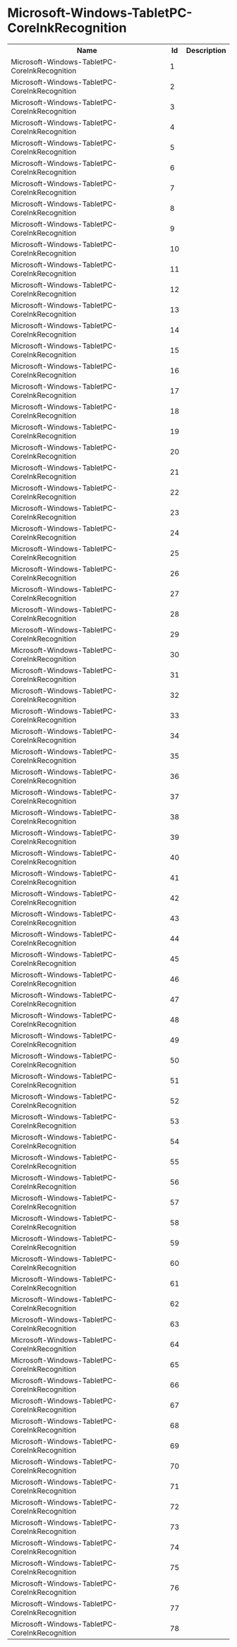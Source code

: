 # Microsoft-Windows-TabletPC-CoreInkRecognition

<table>
<colgroup><col/><col/><col/></colgroup>
<tr><th>Name</th><th>Id</th><th>Description</th></tr>
<tr><td>Microsoft-Windows-TabletPC-CoreInkRecognition</td><td>1</td><td></td></tr>
<tr><td>Microsoft-Windows-TabletPC-CoreInkRecognition</td><td>2</td><td></td></tr>
<tr><td>Microsoft-Windows-TabletPC-CoreInkRecognition</td><td>3</td><td></td></tr>
<tr><td>Microsoft-Windows-TabletPC-CoreInkRecognition</td><td>4</td><td></td></tr>
<tr><td>Microsoft-Windows-TabletPC-CoreInkRecognition</td><td>5</td><td></td></tr>
<tr><td>Microsoft-Windows-TabletPC-CoreInkRecognition</td><td>6</td><td></td></tr>
<tr><td>Microsoft-Windows-TabletPC-CoreInkRecognition</td><td>7</td><td></td></tr>
<tr><td>Microsoft-Windows-TabletPC-CoreInkRecognition</td><td>8</td><td></td></tr>
<tr><td>Microsoft-Windows-TabletPC-CoreInkRecognition</td><td>9</td><td></td></tr>
<tr><td>Microsoft-Windows-TabletPC-CoreInkRecognition</td><td>10</td><td></td></tr>
<tr><td>Microsoft-Windows-TabletPC-CoreInkRecognition</td><td>11</td><td></td></tr>
<tr><td>Microsoft-Windows-TabletPC-CoreInkRecognition</td><td>12</td><td></td></tr>
<tr><td>Microsoft-Windows-TabletPC-CoreInkRecognition</td><td>13</td><td></td></tr>
<tr><td>Microsoft-Windows-TabletPC-CoreInkRecognition</td><td>14</td><td></td></tr>
<tr><td>Microsoft-Windows-TabletPC-CoreInkRecognition</td><td>15</td><td></td></tr>
<tr><td>Microsoft-Windows-TabletPC-CoreInkRecognition</td><td>16</td><td></td></tr>
<tr><td>Microsoft-Windows-TabletPC-CoreInkRecognition</td><td>17</td><td></td></tr>
<tr><td>Microsoft-Windows-TabletPC-CoreInkRecognition</td><td>18</td><td></td></tr>
<tr><td>Microsoft-Windows-TabletPC-CoreInkRecognition</td><td>19</td><td></td></tr>
<tr><td>Microsoft-Windows-TabletPC-CoreInkRecognition</td><td>20</td><td></td></tr>
<tr><td>Microsoft-Windows-TabletPC-CoreInkRecognition</td><td>21</td><td></td></tr>
<tr><td>Microsoft-Windows-TabletPC-CoreInkRecognition</td><td>22</td><td></td></tr>
<tr><td>Microsoft-Windows-TabletPC-CoreInkRecognition</td><td>23</td><td></td></tr>
<tr><td>Microsoft-Windows-TabletPC-CoreInkRecognition</td><td>24</td><td></td></tr>
<tr><td>Microsoft-Windows-TabletPC-CoreInkRecognition</td><td>25</td><td></td></tr>
<tr><td>Microsoft-Windows-TabletPC-CoreInkRecognition</td><td>26</td><td></td></tr>
<tr><td>Microsoft-Windows-TabletPC-CoreInkRecognition</td><td>27</td><td></td></tr>
<tr><td>Microsoft-Windows-TabletPC-CoreInkRecognition</td><td>28</td><td></td></tr>
<tr><td>Microsoft-Windows-TabletPC-CoreInkRecognition</td><td>29</td><td></td></tr>
<tr><td>Microsoft-Windows-TabletPC-CoreInkRecognition</td><td>30</td><td></td></tr>
<tr><td>Microsoft-Windows-TabletPC-CoreInkRecognition</td><td>31</td><td></td></tr>
<tr><td>Microsoft-Windows-TabletPC-CoreInkRecognition</td><td>32</td><td></td></tr>
<tr><td>Microsoft-Windows-TabletPC-CoreInkRecognition</td><td>33</td><td></td></tr>
<tr><td>Microsoft-Windows-TabletPC-CoreInkRecognition</td><td>34</td><td></td></tr>
<tr><td>Microsoft-Windows-TabletPC-CoreInkRecognition</td><td>35</td><td></td></tr>
<tr><td>Microsoft-Windows-TabletPC-CoreInkRecognition</td><td>36</td><td></td></tr>
<tr><td>Microsoft-Windows-TabletPC-CoreInkRecognition</td><td>37</td><td></td></tr>
<tr><td>Microsoft-Windows-TabletPC-CoreInkRecognition</td><td>38</td><td></td></tr>
<tr><td>Microsoft-Windows-TabletPC-CoreInkRecognition</td><td>39</td><td></td></tr>
<tr><td>Microsoft-Windows-TabletPC-CoreInkRecognition</td><td>40</td><td></td></tr>
<tr><td>Microsoft-Windows-TabletPC-CoreInkRecognition</td><td>41</td><td></td></tr>
<tr><td>Microsoft-Windows-TabletPC-CoreInkRecognition</td><td>42</td><td></td></tr>
<tr><td>Microsoft-Windows-TabletPC-CoreInkRecognition</td><td>43</td><td></td></tr>
<tr><td>Microsoft-Windows-TabletPC-CoreInkRecognition</td><td>44</td><td></td></tr>
<tr><td>Microsoft-Windows-TabletPC-CoreInkRecognition</td><td>45</td><td></td></tr>
<tr><td>Microsoft-Windows-TabletPC-CoreInkRecognition</td><td>46</td><td></td></tr>
<tr><td>Microsoft-Windows-TabletPC-CoreInkRecognition</td><td>47</td><td></td></tr>
<tr><td>Microsoft-Windows-TabletPC-CoreInkRecognition</td><td>48</td><td></td></tr>
<tr><td>Microsoft-Windows-TabletPC-CoreInkRecognition</td><td>49</td><td></td></tr>
<tr><td>Microsoft-Windows-TabletPC-CoreInkRecognition</td><td>50</td><td></td></tr>
<tr><td>Microsoft-Windows-TabletPC-CoreInkRecognition</td><td>51</td><td></td></tr>
<tr><td>Microsoft-Windows-TabletPC-CoreInkRecognition</td><td>52</td><td></td></tr>
<tr><td>Microsoft-Windows-TabletPC-CoreInkRecognition</td><td>53</td><td></td></tr>
<tr><td>Microsoft-Windows-TabletPC-CoreInkRecognition</td><td>54</td><td></td></tr>
<tr><td>Microsoft-Windows-TabletPC-CoreInkRecognition</td><td>55</td><td></td></tr>
<tr><td>Microsoft-Windows-TabletPC-CoreInkRecognition</td><td>56</td><td></td></tr>
<tr><td>Microsoft-Windows-TabletPC-CoreInkRecognition</td><td>57</td><td></td></tr>
<tr><td>Microsoft-Windows-TabletPC-CoreInkRecognition</td><td>58</td><td></td></tr>
<tr><td>Microsoft-Windows-TabletPC-CoreInkRecognition</td><td>59</td><td></td></tr>
<tr><td>Microsoft-Windows-TabletPC-CoreInkRecognition</td><td>60</td><td></td></tr>
<tr><td>Microsoft-Windows-TabletPC-CoreInkRecognition</td><td>61</td><td></td></tr>
<tr><td>Microsoft-Windows-TabletPC-CoreInkRecognition</td><td>62</td><td></td></tr>
<tr><td>Microsoft-Windows-TabletPC-CoreInkRecognition</td><td>63</td><td></td></tr>
<tr><td>Microsoft-Windows-TabletPC-CoreInkRecognition</td><td>64</td><td></td></tr>
<tr><td>Microsoft-Windows-TabletPC-CoreInkRecognition</td><td>65</td><td></td></tr>
<tr><td>Microsoft-Windows-TabletPC-CoreInkRecognition</td><td>66</td><td></td></tr>
<tr><td>Microsoft-Windows-TabletPC-CoreInkRecognition</td><td>67</td><td></td></tr>
<tr><td>Microsoft-Windows-TabletPC-CoreInkRecognition</td><td>68</td><td></td></tr>
<tr><td>Microsoft-Windows-TabletPC-CoreInkRecognition</td><td>69</td><td></td></tr>
<tr><td>Microsoft-Windows-TabletPC-CoreInkRecognition</td><td>70</td><td></td></tr>
<tr><td>Microsoft-Windows-TabletPC-CoreInkRecognition</td><td>71</td><td></td></tr>
<tr><td>Microsoft-Windows-TabletPC-CoreInkRecognition</td><td>72</td><td></td></tr>
<tr><td>Microsoft-Windows-TabletPC-CoreInkRecognition</td><td>73</td><td></td></tr>
<tr><td>Microsoft-Windows-TabletPC-CoreInkRecognition</td><td>74</td><td></td></tr>
<tr><td>Microsoft-Windows-TabletPC-CoreInkRecognition</td><td>75</td><td></td></tr>
<tr><td>Microsoft-Windows-TabletPC-CoreInkRecognition</td><td>76</td><td></td></tr>
<tr><td>Microsoft-Windows-TabletPC-CoreInkRecognition</td><td>77</td><td></td></tr>
<tr><td>Microsoft-Windows-TabletPC-CoreInkRecognition</td><td>78</td><td></td></tr>
</table>
